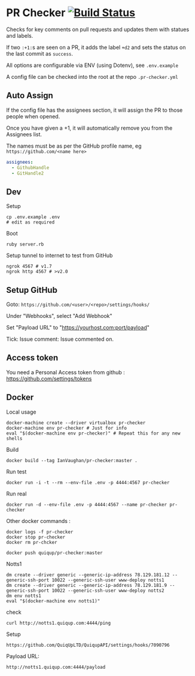 # PR Checker [![Build Status](https://travis-ci.org/IanVaughan/pr-checker.svg?branch=master)](https://travis-ci.org/IanVaughan/pr-checker)

Checks for key comments on pull requests and updates them with statues and labels.

If two `:+1:`s are seen on a PR, it adds the label `+d2` and sets the status on the last commit as `success`.

All options are configurable via ENV (using Dotenv), see `.env.example`

A config file can be checked into the root at the repo `.pr-checker.yml`

## Auto Assign

If the config file has the assignees section, it will assign the PR to those people when opened.

Once you have given a +1, it will automatically remove you from the Assignees list.

The names must be as per the GitHub profile name, eg `https://github.com/<name here>`

```yaml
assignees:
  - GithubHandle
  - GitHandle2
```

## Dev

Setup

    cp .env.example .env
    # edit as required

Boot

    ruby server.rb

Setup tunnel to internet to test from GitHub

    ngrok 4567 # v1.7
    ngrok http 4567 # >v2.0

## Setup GitHub

Goto: `https://github.com/<user>/<repo>/settings/hooks/`

Under "Webhooks", select "Add Webhook"

Set "Payload URL" to "https://yourhost.com:port/payload"

Tick: Issue comment: Issue commented on.


## Access token

You need a Personal Access token from github : https://github.com/settings/tokens


## Docker

Local usage

    docker-machine create --driver virtualbox pr-checker
    docker-machine env pr-checker # Just for info
    eval "$(docker-machine env pr-checker)" # Repeat this for any new shells

Build

    docker build --tag IanVaughan/pr-checker:master .

Run test

    docker run -i -t --rm --env-file .env -p 4444:4567 pr-checker

Run real

    docker run -d --env-file .env -p 4444:4567 --name pr-checker pr-checker

Other docker commands :

    docker logs -f pr-checker
    docker stop pr-checker
    docker rm pr-chcker

    docker push quiqup/pr-checker:master


Notts1

    dm create --driver generic --generic-ip-address 78.129.181.12 --generic-ssh-port 10022 --generic-ssh-user www-deploy notts1
    dm create --driver generic --generic-ip-address 78.129.181.9 --generic-ssh-port 10022 --generic-ssh-user www-deploy notts2
    dm env notts1
    eval "$(docker-machine env notts1)"

check

    curl http://notts1.quiqup.com:4444/ping


Setup

    https://github.com/QuiqUpLTD/QuiqupAPI/settings/hooks/7090796


Payload URL:

    http://notts1.quiqup.com:4444/payload

